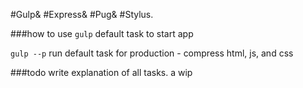 #Gulp&
#Express&
#Pug&
#Stylus.

###how to use
```gulp```
default task to start app

```gulp --p```
run default task for production - compress html, js, and css

###todo
write explanation of all tasks. a wip